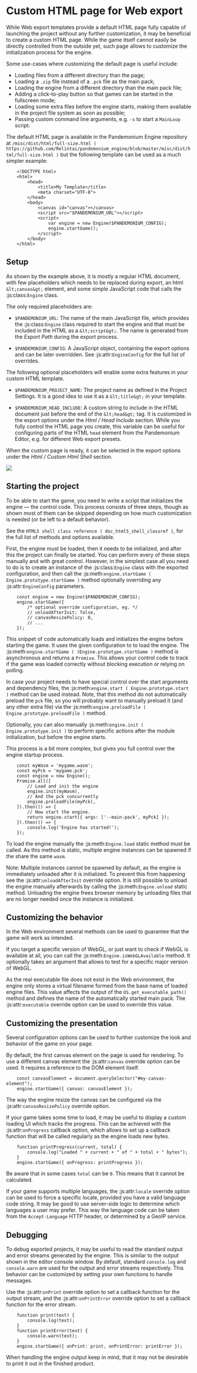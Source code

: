 
# Custom HTML page for Web export

While Web export templates provide a default HTML page fully capable of launching
the project without any further customization, it may be beneficial to create a custom
HTML page. While the game itself cannot easily be directly controlled from the outside yet,
such page allows to customize the initialization process for the engine.

Some use-cases where customizing the default page is useful include:

- Loading files from a different directory than the page;
- Loading a `.zip` file instead of a `.pck` file as the main pack;
- Loading the engine from a different directory than the main pack file;
- Adding a click-to-play button so that games can be started in the fullscreen mode;
- Loading some extra files before the engine starts, making them available in
  the project file system as soon as possible;
- Passing custom command line arguments, e.g. `-s` to start a `MainLoop` script.

The default HTML page is available in the Pandemonium Engine repository at
`/misc/dist/html/full-size.html ( https://github.com/Relintai/pandemonium_engine/blob/master/misc/dist/html/full-size.html )`
but the following template can be used as a much simpler example:

```
    <!DOCTYPE html>
    <html>
        <head>
            <title>My Template</title>
            <meta charset="UTF-8">
        </head>
        <body>
            <canvas id="canvas"></canvas>
            <script src="$PANDEMONIUM_URL"></script>
            <script>
                var engine = new Engine($PANDEMONIUM_CONFIG);
                engine.startGame();
            </script>
        </body>
    </html>
```

## Setup

As shown by the example above, it is mostly a regular HTML document, with few placeholders
which needs to be replaced during export, an html `&lt;canvas&gt;` element, and some simple
JavaScript code that calls the :js:class:`Engine` class.

The only required placeholders are:

- `$PANDEMONIUM_URL`:
  The name of the main JavaScript file, which provides the :js:class:`Engine` class required
  to start the engine and that must be included in the HTML as a `&lt;script&gt;`.
  The name is generated from the *Export Path* during the export process.

- `$PANDEMONIUM_CONFIG`:
  A JavaScript object, containing the export options and can be later overridden.
  See :js:attr:`EngineConfig` for the full list of overrides.

The following optional placeholders will enable some extra features in your custom HTML template.

- `$PANDEMONIUM_PROJECT_NAME`:
  The project name as defined in the Project Settings. It is a good idea to use it as a `&lt;title&gt;`
  in your template.

- `$PANDEMONIUM_HEAD_INCLUDE`:
  A custom string to include in the HTML document just before the end of the `&lt;head&gt;` tag. It
  is customized in the export options under the *Html / Head Include* section. While you fully
  control the HTML page you create, this variable can be useful for configuring parts of the
  HTML `head` element from the Pandemonium Editor, e.g. for different Web export presets.

When the custom page is ready, it can be selected in the export options under the *Html / Custom Html Shell*
section.

![](img/html5_export_options.png)

## Starting the project

To be able to start the game, you need to write a script that initializes the engine — the control
code. This process consists of three steps, though as shown most of them can be skipped depending on
how much customization is needed (or be left to a default behavior).

See the `HTML5 shell class reference ( doc_html5_shell_classref )`, for the full list of methods and options available.

First, the engine must be loaded, then it needs to be initialized, and after this the project
can finally be started. You can perform every of these steps manually and with great control.
However, in the simplest case all you need to do is to create an instance of the :js:class:`Engine`
class with the exported configuration, and then call the :js:meth:`engine.startGame ( Engine.prototype.startGame )` method
optionally overriding any :js:attr:`EngineConfig` parameters.

```
    const engine = new Engine($PANDEMONIUM_CONFIG);
    engine.startGame({
        /* optional override configuration, eg. */
        // unloadAfterInit: false,
        // canvasResizePolicy: 0,
        // ...
    });
```

This snippet of code automatically loads and initializes the engine before starting the game.
It uses the given configuration to to load the engine. The :js:meth:`engine.startGame ( )Engine.prototype.startGame )`
method is asynchronous and returns a `Promise`. This allows your control code to track if
the game was loaded correctly without blocking execution or relying on polling.

In case your project needs to have special control over the start arguments and dependency files,
the :js:meth:`engine.start ( Engine.prototype.start )` method can be used instead. Note, that this method do not
automatically preload the `pck` file, so you will probably want to manually preload it
(and any other extra file) via the :js:meth:`engine.preloadFile ( Engine.prototype.preloadFile )` method.

Optionally, you can also manually :js:meth:`engine.init ( Engine.prototype.init )` to perform specific actions after
the module initialization, but before the engine starts.

This process is a bit more complex, but gives you full control over the engine startup process.

```
    const myWasm = 'mygame.wasm';
    const myPck = 'mygame.pck';
    const engine = new Engine();
    Promise.all([
        // Load and init the engine
        engine.init(myWasm),
        // And the pck concurrently
        engine.preloadFile(myPck),
    ]).then(() => {
        // Now start the engine.
        return engine.start({ args: ['--main-pack', myPck] });
    }).then(() => {
        console.log('Engine has started!');
    });
```

To load the engine manually the :js:meth:`Engine.load` static method must be called. As
this method is static, multiple engine instances can be spawned if the share the same `wasm`.

Note:
 Multiple instances cannot be spawned by default, as the engine is immediately unloaded after it is initialized.
          To prevent this from happening see the :js:attr:`unloadAfterInit` override option. It is still possible
          to unload the engine manually afterwards by calling the :js:meth:`Engine.unload` static method. Unloading the engine
          frees browser memory by unloading files that are no longer needed once the instance is initialized.

## Customizing the behavior

In the Web environment several methods can be used to guarantee that the game will work as intended.

If you target a specific version of WebGL, or just want to check if WebGL is available at all,
you can call the :js:meth:`Engine.isWebGLAvailable` method. It optionally takes an argument that
allows to test for a specific major version of WebGL.

As the real executable file does not exist in the Web environment, the engine only stores a virtual
filename formed from the base name of loaded engine files. This value affects the output of the
`OS.get_executable_path()` method and defines the name of
the automatically started main pack. The :js:attr:`executable` override option can be
used to override this value.

## Customizing the presentation

Several configuration options can be used to further customize the look and behavior of the game on your page.

By default, the first canvas element on the page is used for rendering. To use a different canvas
element the :js:attr:`canvas` override option can be used. It requires a reference to the DOM
element itself.

```
    const canvasElement = document.querySelector("#my-canvas-element");
    engine.startGame({ canvas: canvasElement });
```

The way the engine resize the canvas can be configured via the :js:attr:`canvasResizePolicy`
override option.

If your game takes some time to load, it may be useful to display a custom loading UI which tracks
the progress. This can be achieved with the :js:attr:`onProgress` callback option, which
allows to set up a callback function that will be called regularly as the engine loads new bytes.

```
    function printProgress(current, total) {
        console.log("Loaded " + current + " of " + total + " bytes");
    }
    engine.startGame({ onProgress: printProgress });
```

Be aware that in some cases `total` can be `0`. This means that it cannot be calculated.

If your game supports multiple languages, the :js:attr:`locale` override option can be used to
force a specific locale, provided you have a valid language code string. It may be good to use server-side
logic to determine which languages a user may prefer. This way the language code can be taken from the
`Accept-Language` HTTP header, or determined by a GeoIP service.

## Debugging

To debug exported projects, it may be useful to read the standard output and error streams generated
by the engine. This is similar to the output shown in the editor console window. By default, standard
`console.log` and `console.warn` are used for the output and error streams respectively. This
behavior can be customized by setting your own functions to handle messages.

Use the :js:attr:`onPrint` override option to set a callback function for the output stream,
and the :js:attr:`onPrintError` override option to set a callback function for the error stream.

```
    function print(text) {
        console.log(text);
    }
    function printError(text) {
        console.warn(text);
    }
    engine.startGame({ onPrint: print, onPrintError: printError });
```

When handling the engine output keep in mind, that it may not be desirable to print it out in the
finished product.
